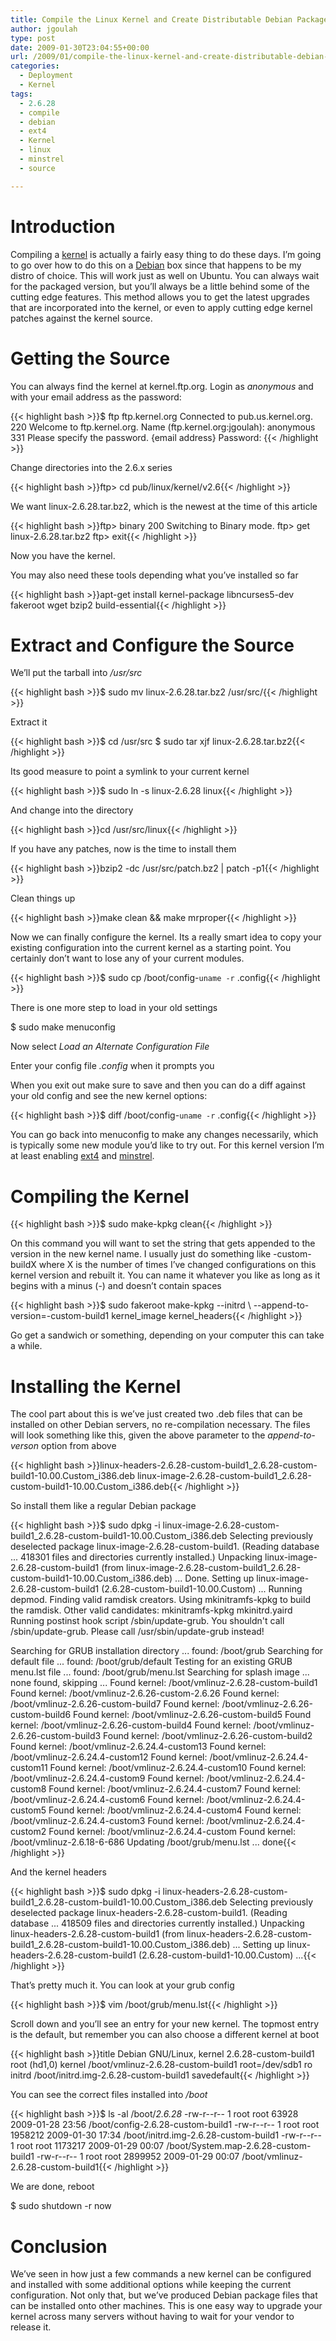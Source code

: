 ```yaml
---
title: Compile the Linux Kernel and Create Distributable Debian Packages
author: jgoulah
type: post
date: 2009-01-30T23:04:55+00:00
url: /2009/01/compile-the-linux-kernel-and-create-distributable-debian-packages/
categories:
  - Deployment
  - Kernel
tags:
  - 2.6.28
  - compile
  - debian
  - ext4
  - Kernel
  - linux
  - minstrel
  - source

---
```

# Introduction

Compiling a [kernel][1] is actually a fairly easy thing to do these days. I&#8217;m going to go over how to do this on a [Debian][2] box since that happens to be my distro of choice. This will work just as well on Ubuntu. You can always wait for the packaged version, but you&#8217;ll always be a little behind some of the cutting edge features. This method allows you to get the latest upgrades that are incorporated into the kernel, or even to apply cutting edge kernel patches against the kernel source. 

# Getting the Source

You can always find the kernel at kernel.ftp.org. Login as _anonymous_ and with your email address as the password:

{{< highlight bash >}}$ ftp ftp.kernel.org
Connected to pub.us.kernel.org.
220 Welcome to ftp.kernel.org.
Name (ftp.kernel.org:jgoulah): anonymous
331 Please specify the password. {email address}
Password: 
{{< /highlight >}}

Change directories into the 2.6.x series

{{< highlight bash >}}ftp> cd pub/linux/kernel/v2.6{{< /highlight >}}

We want linux-2.6.28.tar.bz2, which is the newest at the time of this article

{{< highlight bash >}}ftp> binary
200 Switching to Binary mode.
ftp> get linux-2.6.28.tar.bz2
ftp> exit{{< /highlight >}}

Now you have the kernel.

You may also need these tools depending what you&#8217;ve installed so far

{{< highlight bash >}}apt-get install kernel-package libncurses5-dev fakeroot wget bzip2 build-essential{{< /highlight >}}

# Extract and Configure the Source

We&#8217;ll put the tarball into _/usr/src_

{{< highlight bash >}}$ sudo mv linux-2.6.28.tar.bz2 /usr/src/{{< /highlight >}}

Extract it

{{< highlight bash >}}$ cd /usr/src
$ sudo tar xjf linux-2.6.28.tar.bz2{{< /highlight >}}

Its good measure to point a symlink to your current kernel

{{< highlight bash >}}$ sudo ln -s linux-2.6.28 linux{{< /highlight >}}

And change into the directory

{{< highlight bash >}}cd /usr/src/linux{{< /highlight >}}

If you have any patches, now is the time to install them

{{< highlight bash >}}bzip2 -dc /usr/src/patch.bz2 | patch -p1{{< /highlight >}}

Clean things up

{{< highlight bash >}}make clean && make mrproper{{< /highlight >}}

Now we can finally configure the kernel. Its a really smart idea to copy your existing configuration into the current kernel as a starting point. You certainly don&#8217;t want to lose any of your current modules. 

{{< highlight bash >}}$ sudo cp /boot/config-`uname -r` .config{{< /highlight >}}

There is one more step to load in your old settings

$ sudo make menuconfig

Now select _Load an Alternate Configuration File_
  
Enter your config file _.config_ when it prompts you

When you exit out make sure to save and then you can do a diff against your old config and see the new kernel options:

{{< highlight bash >}}$ diff /boot/config-`uname -r` .config{{< /highlight >}}

You can go back into menuconfig to make any changes necessarily, which is typically some new module you&#8217;d like to try out. For this kernel version I&#8217;m at least enabling [ext4][3] and [minstrel][4].

# Compiling the Kernel

{{< highlight bash >}}$ sudo make-kpkg clean{{< /highlight >}}

On this command you will want to set the string that gets appended to the version in the new kernel name. I usually just do something like -custom-buildX where X is the number of times I&#8217;ve changed configurations on this kernel version and rebuilt it. You can name it whatever you like as long as it begins with a minus (-) and doesn&#8217;t contain spaces

{{< highlight bash >}}$ sudo fakeroot make-kpkg --initrd \ 
--append-to-version=-custom-build1 kernel_image kernel_headers{{< /highlight >}}

Go get a sandwich or something, depending on your computer this can take a while.

# Installing the Kernel

The cool part about this is we&#8217;ve just created two .deb files that can be installed on other Debian servers, no re-compilation necessary. The files will look something like this, given the above parameter to the _append-to-verson_ option from above

{{< highlight bash >}}linux-headers-2.6.28-custom-build1_2.6.28-custom-build1-10.00.Custom_i386.deb
linux-image-2.6.28-custom-build1_2.6.28-custom-build1-10.00.Custom_i386.deb{{< /highlight >}}

So install them like a regular Debian package

{{< highlight bash >}}$ sudo dpkg -i linux-image-2.6.28-custom-build1_2.6.28-custom-build1-10.00.Custom_i386.deb
Selecting previously deselected package linux-image-2.6.28-custom-build1.
(Reading database ... 418301 files and directories currently installed.)
Unpacking linux-image-2.6.28-custom-build1 (from linux-image-2.6.28-custom-build1_2.6.28-custom-build1-10.00.Custom_i386.deb) ...
Done.
Setting up linux-image-2.6.28-custom-build1 (2.6.28-custom-build1-10.00.Custom) ...
Running depmod.
Finding valid ramdisk creators.
Using mkinitramfs-kpkg to build the ramdisk.
Other valid candidates: mkinitramfs-kpkg mkinitrd.yaird
Running postinst hook script /sbin/update-grub.
You shouldn't call /sbin/update-grub. Please call /usr/sbin/update-grub instead!

Searching for GRUB installation directory ... found: /boot/grub
Searching for default file ... found: /boot/grub/default
Testing for an existing GRUB menu.lst file ... found: /boot/grub/menu.lst
Searching for splash image ... none found, skipping ...
Found kernel: /boot/vmlinuz-2.6.28-custom-build1
Found kernel: /boot/vmlinuz-2.6.26-custom-2.6.26
Found kernel: /boot/vmlinuz-2.6.26-custom-build7
Found kernel: /boot/vmlinuz-2.6.26-custom-build6
Found kernel: /boot/vmlinuz-2.6.26-custom-build5
Found kernel: /boot/vmlinuz-2.6.26-custom-build4
Found kernel: /boot/vmlinuz-2.6.26-custom-build3
Found kernel: /boot/vmlinuz-2.6.26-custom-build2
Found kernel: /boot/vmlinuz-2.6.24.4-custom13
Found kernel: /boot/vmlinuz-2.6.24.4-custom12
Found kernel: /boot/vmlinuz-2.6.24.4-custom11
Found kernel: /boot/vmlinuz-2.6.24.4-custom10
Found kernel: /boot/vmlinuz-2.6.24.4-custom9
Found kernel: /boot/vmlinuz-2.6.24.4-custom8
Found kernel: /boot/vmlinuz-2.6.24.4-custom7
Found kernel: /boot/vmlinuz-2.6.24.4-custom6
Found kernel: /boot/vmlinuz-2.6.24.4-custom5
Found kernel: /boot/vmlinuz-2.6.24.4-custom4
Found kernel: /boot/vmlinuz-2.6.24.4-custom3
Found kernel: /boot/vmlinuz-2.6.24.4-custom2
Found kernel: /boot/vmlinuz-2.6.24.4-custom
Found kernel: /boot/vmlinuz-2.6.18-6-686
Updating /boot/grub/menu.lst ... done{{< /highlight >}}

And the kernel headers

{{< highlight bash >}}$ sudo dpkg -i linux-headers-2.6.28-custom-build1_2.6.28-custom-build1-10.00.Custom_i386.deb
Selecting previously deselected package linux-headers-2.6.28-custom-build1.
(Reading database ... 418509 files and directories currently installed.)
Unpacking linux-headers-2.6.28-custom-build1 (from linux-headers-2.6.28-custom-build1_2.6.28-custom-build1-10.00.Custom_i386.deb) ...
Setting up linux-headers-2.6.28-custom-build1 (2.6.28-custom-build1-10.00.Custom) ...{{< /highlight >}}

That&#8217;s pretty much it. You can look at your grub config

{{< highlight bash >}}$ vim /boot/grub/menu.lst{{< /highlight >}}

Scroll down and you&#8217;ll see an entry for your new kernel. The topmost entry is the default, but remember you can also choose a different kernel at boot

{{< highlight bash >}}title       Debian GNU/Linux, kernel 2.6.28-custom-build1
root        (hd1,0)
kernel      /boot/vmlinuz-2.6.28-custom-build1 root=/dev/sdb1 ro
initrd      /boot/initrd.img-2.6.28-custom-build1
savedefault{{< /highlight >}}

You can see the correct files installed into _/boot_

{{< highlight bash >}}$ ls -al /boot/*2.6.28*
-rw-r--r-- 1 root root   63928 2009-01-28 23:56 /boot/config-2.6.28-custom-build1
-rw-r--r-- 1 root root 1958212 2009-01-30 17:34 /boot/initrd.img-2.6.28-custom-build1
-rw-r--r-- 1 root root 1173217 2009-01-29 00:07 /boot/System.map-2.6.28-custom-build1
-rw-r--r-- 1 root root 2899952 2009-01-29 00:07 /boot/vmlinuz-2.6.28-custom-build1{{< /highlight >}}

We are done, reboot

$ sudo shutdown -r now

# Conclusion

We&#8217;ve seen in how just a few commands a new kernel can be configured and installed with some additional options while keeping the current configuration. Not only that, but we&#8217;ve produced Debian package files that can be installed onto other machines. This is one easy way to upgrade your kernel across many servers without having to wait for your vendor to release it.

 [1]: http://www.kernel.org/
 [2]: http://www.debian.org/
 [3]: http://en.wikipedia.org/wiki/Ext4
 [4]: http://linuxwireless.org/en/developers/Documentation/mac80211/RateControl/minstrel
